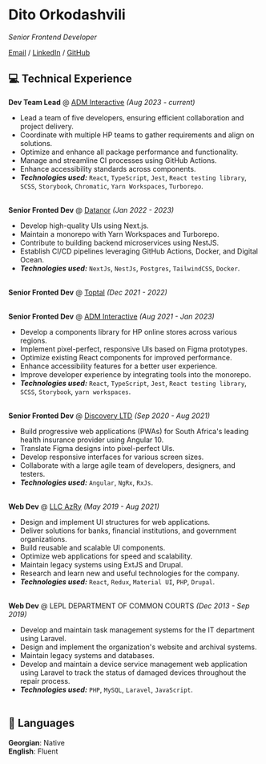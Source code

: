 # Dito Orkodashvili

_Senior Frontend Developer_ <br>

[Email](mailto:d.orkodashvili@gmail.com) / [LinkedIn](https://www.linkedin.com/in/dito-orkodashvili-609a1a82/) / [GitHub](https://github.com/Dito-Orkodashvili)

## 💻 Technical Experience
**Dev Team Lead** @ [ADM Interactive](https://www.adm.ee) _(Aug 2023 - current)_ <br>
- Lead a team of five developers, ensuring efficient collaboration and project delivery.
- Coordinate with multiple HP teams to gather requirements and align on solutions.
- Optimize and enhance all package performance and functionality.
- Manage and streamline CI processes using GitHub Actions.
- Enhance accessibility standards across components.
- **_Technologies used:_** `React`, `TypeScript`, `Jest`, `React testing library`, `SCSS`, `Storybook`, `Chromatic`, `Yarn Workspaces`, `Turborepo`.
  <br><br>


**Senior Fronted Dev** @ [Datanor](https://www.datanor.ee/) _(Jan 2022 - 2023)_ <br>
- Develop high-quality UIs using Next.js.
- Maintain a monorepo with Yarn Workspaces and Turborepo.
- Contribute to building backend microservices using NestJS.
- Establish CI/CD pipelines leveraging GitHub Actions, Docker, and Digital Ocean.
- **_Technologies used:_** `NextJs`, `NestJs`, `Postgres`, `TailwindCSS`, `Docker`.
  <br><br>

**Senior Fronted Dev** @ [Toptal](https://www.toptal.com) _(Dec 2021 - 2022)_ <br>
  <br>

**Senior Fronted Dev** @ [ADM Interactive](https://www.adm.ee) _(Aug 2021 - Jan 2023)_ <br>
- Develop a components library for HP online stores across various regions.
- Implement pixel-perfect, responsive UIs based on Figma prototypes.
- Optimize existing React components for improved performance.
- Enhance accessibility features for a better user experience.
- Improve developer experience by integrating tools into the monorepo.
- **_Technologies used:_** `React`, `TypeScript`, `Jest`, `React testing library`, `SCSS`, `Storybook`, `yarn workspaces`.
  <br><br>

**Senior Fronted Dev** @ [Discovery LTD](https://www.discovery.co.za/) _(Sep 2020 - Aug 2021)_ <br>
- Build progressive web applications (PWAs) for South Africa's leading health insurance provider using Angular 10.
- Translate Figma designs into pixel-perfect UIs.
- Develop responsive interfaces for various screen sizes.
- Collaborate with a large agile team of developers, designers, and testers.
- **_Technologies used:_** `Angular`, `NgRx`, `RxJs`.
  <br><br>

**Web Dev** @ [LLC AzRy](https://azry.com/) _(May 2019 - Aug 2021)_ <br>
- Design and implement UI structures for web applications.
- Deliver solutions for banks, financial institutions, and government organizations.
- Build reusable and scalable UI components.
- Optimize web applications for speed and scalability.
- Maintain legacy systems using ExtJS and Drupal.
- Research and learn new and useful technologies for the company.
- **_Technologies used:_** `React`, `Redux`, `Material UI`, `PHP`, `Drupal`.
  <br><br>

**Web Dev** @ LEPL DEPARTMENT OF COMMON COURTS _(Dec 2013 - Sep 2019)_ <br>
- Develop and maintain task management systems for the IT department using Laravel.
- Design and implement the organization's website and archival systems.
- Maintain legacy systems and databases.
- Develop and maintain a device service management web application using Laravel to track the status of damaged devices throughout the repair process.
- **_Technologies used:_** `PHP`, `MySQL`, `Laravel`, `JavaScript`.
  <br><br>

## 💬 Languages

**Georgian**: Native <br>
**English**: Fluent
<br><br>

